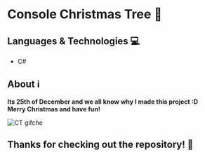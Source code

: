 # Console Christmas Tree 🎄

## Languages & Technologies 💻
- C#

## About ℹ️
> <strong>
Its 25th of December and we all know why I made this project :D
<br />
Merry Christmas and have fun!
</strong>

![CT gifche](https://user-images.githubusercontent.com/57828155/209478889-847f697f-f388-4262-baa3-e11923d8bd3d.gif)

## Thanks for checking out the repository! 💚
